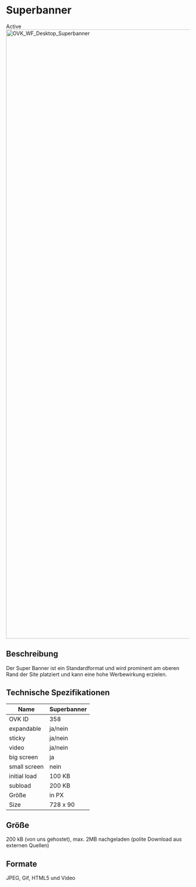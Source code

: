 # Superbanner
<span class="badge badge--success">Active</span>
<img width="2500" height="1667" alt="OVK_WF_Desktop_Superbanner" src="https://github.com/user-attachments/assets/eb060567-eb1f-4516-800d-1d32dbae2ef4" />


## Beschreibung
Der Super Banner ist ein Standardformat und wird prominent am oberen Rand der Site platziert und kann eine hohe Werbewirkung erzielen.


## Technische Spezifikationen

| Name           | Superbanner   |
|----------------|--------------|
| OVK ID         | 358          |
| expandable     | ja/nein      |
| sticky         | ja/nein      |
| video          | ja/nein      |
| big screen     | ja           |
| small screen   | nein         |
| initial load   | 100 KB       |
| subload        | 200 KB       |
| Größe          | in PX        |
| Size           | 728 x 90          |


## Größe
200 kB (von uns gehostet), max. 2MB nachgeladen (polite Download aus externen Quellen)

## Formate
JPEG, Gif, HTML5 und Video
